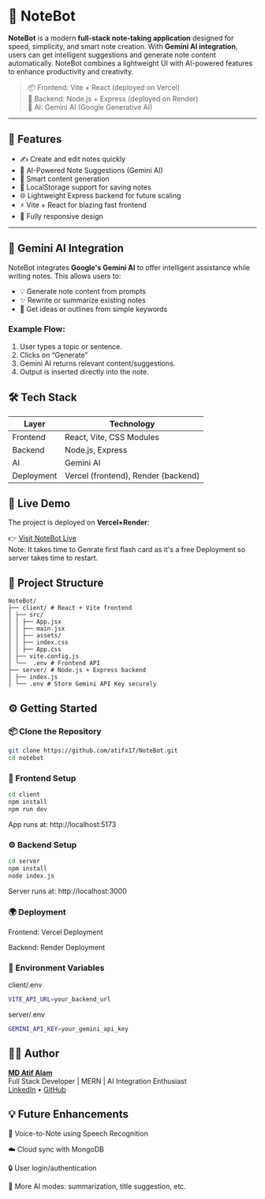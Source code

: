 # 📝 NoteBot

**NoteBot** is a modern **full-stack note-taking application** designed for speed, simplicity, and smart note creation. With **Gemini AI integration**, users can get intelligent suggestions and generate note content automatically. NoteBot combines a lightweight UI with AI-powered features to enhance productivity and creativity.

> 📦 Frontend: Vite + React (deployed on Vercel)  
> 🔧 Backend: Node.js + Express (deployed on Render)  
> 🤖 AI: Gemini AI (Google Generative AI)

---

## 🚀 Features

- ✍️ Create and edit notes quickly
- 🤖 AI-Powered Note Suggestions (Gemini AI)
- 🧠 Smart content generation
- 📁 LocalStorage support for saving notes
- 🌐 Lightweight Express backend for future scaling
- ⚡ Vite + React for blazing fast frontend
- 📱 Fully responsive design

---

## 🧠 Gemini AI Integration

NoteBot integrates **Google's Gemini AI** to offer intelligent assistance while writing notes. This allows users to:

- 💡 Generate note content from prompts
- ✨ Rewrite or summarize existing notes
- 🧠 Get ideas or outlines from simple keywords

### Example Flow:

1. User types a topic or sentence.
2. Clicks on “Generate”
3. Gemini AI returns relevant content/suggestions.
4. Output is inserted directly into the note.


## 🛠️ Tech Stack

| Layer       | Technology         |
|-------------|--------------------|
| Frontend    | React, Vite, CSS Modules |
| Backend     | Node.js, Express        |
| AI          | Gemini AI |
| Deployment  | Vercel (frontend), Render (backend) |

## 🔗 Live Demo

The project is deployed on **Vercel+Render**:

👉 [Visit NoteBot Live](https://note-bot-alpha.vercel.app/)  
Note: It takes time to Genrate first flash card as it's a free Deployment so server takes time to restart.

## 📁 Project Structure
```
NoteBot/
├── client/ # React + Vite frontend
│ ├── src/
│ │ ├── App.jsx
│ │ ├── main.jsx
│ │ ├── assets/
│ │ ├── index.css
│ │ ├── App.css
│ ├── vite.config.js
│ └──  .env # Frontend API
├── server/ # Node.js + Express backend
│ ├── index.js
│ └── .env # Store Gemini API Key securely
```
## ⚙️ Getting Started

### 📦 Clone the Repository

```bash
git clone https://github.com/atifx17/NoteBot.git
cd notebot
```
### 🔧 Frontend Setup
```bash
cd client
npm install
npm run dev
```
App runs at: http://localhost:5173

### ⚙️ Backend Setup
```bash
cd server
npm install
node index.js
```
Server runs at: http://localhost:3000

### 🌍 Deployment
Frontend: Vercel Deployment

Backend: Render Deployment

### 🔐 Environment Variables
client/.env
```bash
VITE_API_URL=your_backend_url
```
server/.env
```bash
GEMINI_API_KEY=your_gemini_api_key
```
## 🧑‍💻 Author
**[MD Atif Alam](https://www.linkedin.com/in/atifx17/)**  
Full Stack Developer | MERN | AI Integration Enthusiast  
[LinkedIn](https://www.linkedin.com/in/atifx17/) • [GitHub](https://github.com/atifx17)

## 💡 Future Enhancements
🧠 Voice-to-Note using Speech Recognition

☁️ Cloud sync with MongoDB

🔒 User login/authentication

🧩 More AI modes: summarization, title suggestion, etc.